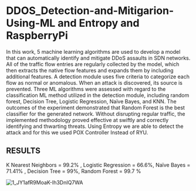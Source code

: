 # DDOS_Detection-and-Mitigarion-Using-ML and Entropy and RaspberryPi
In this work, 5 machine learning algorithms are used to develop a model that can automatically identify and mitigate DDoS assaults in SDN networks. All of the traffic flow entries are regularly collected by the model, which then extracts the native flow features and expands them by including additional features. A detection module uses five criteria to categorize each flow as normal or anomalous. When an attack is discovered, its source is prevented. Three ML algorithms were assessed with regard to the classification ML method utilized in the detection module, including random forest, Decision Tree, Logistic Regression, Naïve Bayes, and KNN. The outcomes of the experiment demonstrated that Random Forest is the best classifier for the generated network. Without disrupting regular traffic, the implemented methodology proved effective at swiftly and correctly identifying and thwarting threats.
Using Entropy we are able to detect the attack and for this we used POX Controller Instead of RYU.
## RESULTS
  K Nearest Neighbors = 99.2% , 
  Logistic Regression = 66.6%, 
  Naïve Bayes = 71.41% , 
  Decision Tree = 99%, 
  Random Forest = 99.7 %
  
  
![1_JY1afR9MoaK-Ih3DnIQ7WA](https://user-images.githubusercontent.com/77917201/218697567-d3016189-f8c0-4a86-b47e-8abf8f78a349.gif)
